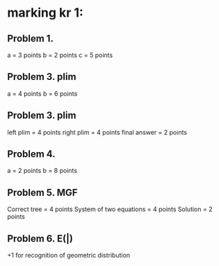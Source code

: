 # marking kr 1:

## Problem 1. 
a = 3 points
b = 2 points
c = 5 points

## Problem 3. plim
a = 4 points
b = 6 points

## Problem 3. plim
left plim = 4 points
right plim = 4 points
final answer = 2 points

## Problem 4. 
a = 2 points
b = 8 points

## Problem 5. MGF

Correct tree = 4 points
System of two equations = 4 points 
Solution = 2 points

## Problem 6. E(|)
+1 for recognition of geometric distribution

